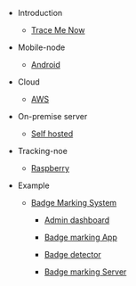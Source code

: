 - Introduction

  - [Trace Me Now](README.md)

- Mobile-node

  - [Android](mobile-node/android/README.md)

- Cloud

  - [AWS](cloud/aws/README.md)

- On-premise server

    - [Self hosted](on-premise/README.md) 
  
- Tracking-noe

  - [Raspberry](tracking-node/README.md)

- Example

  - [Badge Marking System](example/attendance-management-system/README.md)

    - [Admin dashboard](example/attendance-management-system/web-interface/README.md)

    - [Badge marking App](example/attendance-management-system/android-application/README.md)

    - [Badge detector](example/attendance-management-system/detector/README.md)

    - [Badge marking Server](example/attendance-management-system/central-server/README.md)
